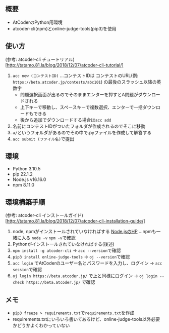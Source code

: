 ## 概要

- AtCoderのPython用環境
- atcoder-cli(npm)とonline-judge-tools(pip3)を使用

## 使い方

(参考: atcoder-cli チュートリアル)[http://tatamo.81.la/blog/2018/12/07/atcoder-cli-tutorial/]

1. `acc new (コンテストID)` ...コンテストIDは コンテストのURL(例: `https://beta.atcoder.jp/contests/abc101`) の最後のスラッシュ以降の英数字
    - 問題選択画面が出るのでそのままエンターを押すとA問題がダウンロードされる
    - 上下キーで移動し、スペースキーで複数選択、エンターで一括ダウンロードもできる
    - 後から追加でダウンロードする場合は`acc add`
2. 名前にコンテストIDがついたフォルダが作成されるのでそこに移動
3. `a/`というフォルダがあるのでその中で.pyファイルを作成して解答する
4. `acc submit (ファイル名)`で提出

## 環境

- Python 3.10.5
- pip 22.1.2
- Node.js v16.16.0
- npm 8.11.0

## 環境構築手順

(参考: atcoder-cli インストールガイド)[http://tatamo.81.la/blog/2018/12/07/atcoder-cli-installation-guide/]

1. node, npmがインストールされていなければする [Node.jsのHP](https://nodejs.org/ja/) ...npmも一緒に入る `node -v` `npm -v`で確認
2. Pythonがインストールされていなければする(後述)
3. `npm install -g atcoder-cli` -> `acc --version`で確認
4. `pip3 install online-judge-tools` -> `oj --version`で確認
5. `acc login` でAtCoderのユーザー名とパスワードを入力し、ログイン -> `acc session`で確認
6. `oj login https://beta.atcoder.jp/` で上と同様にログイン -> `oj login --check https://beta.atcoder.jp/` で確認

## メモ

- `pip3 freeze > requirements.txt`で`requirements.txt`を作成
- requirements.txtにいろいろ書いてあるけど、online-judge-tools以外必要かどうかよくわかっていない
